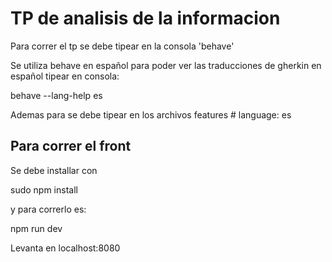 # TP de analisis de la informacion

Para correr el tp se debe tipear en la consola 'behave'

Se utiliza behave en español para poder ver las traducciones de gherkin en español tipear en consola:

behave --lang-help es

Ademas para se debe tipear en los archivos features # language: es

## Para correr el front
Se debe installar con

sudo npm install

y para correrlo es:

npm run dev

Levanta en localhost:8080
